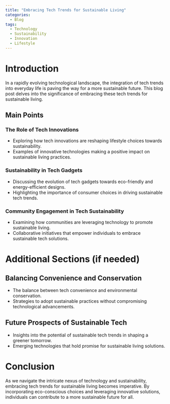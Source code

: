 ```yaml
---
title: "Embracing Tech Trends for Sustainable Living"
categories:
  - Blog
tags:
  - Technology
  - Sustainability
  - Innovation
  - Lifestyle
---
```


# Introduction
In a rapidly evolving technological landscape, the integration of tech trends into everyday life is paving the way for a more sustainable future. This blog post delves into the significance of embracing these tech trends for sustainable living.

## Main Points
### The Role of Tech Innovations
- Exploring how tech innovations are reshaping lifestyle choices towards sustainability.
- Examples of innovative technologies making a positive impact on sustainable living practices.

### Sustainability in Tech Gadgets
- Discussing the evolution of tech gadgets towards eco-friendly and energy-efficient designs.
- Highlighting the importance of consumer choices in driving sustainable tech trends.

### Community Engagement in Tech Sustainability
- Examining how communities are leveraging technology to promote sustainable living.
- Collaborative initiatives that empower individuals to embrace sustainable tech solutions.

# Additional Sections (if needed)
## Balancing Convenience and Conservation
- The balance between tech convenience and environmental conservation.
- Strategies to adopt sustainable practices without compromising technological advancements.

## Future Prospects of Sustainable Tech
- Insights into the potential of sustainable tech trends in shaping a greener tomorrow.
- Emerging technologies that hold promise for sustainable living solutions.

# Conclusion
As we navigate the intricate nexus of technology and sustainability, embracing tech trends for sustainable living becomes imperative. By incorporating eco-conscious choices and leveraging innovative solutions, individuals can contribute to a more sustainable future for all.